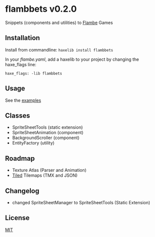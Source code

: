 flambbets v0.2.0
================

Snippets (components and utilities) to [Flambe](https://github.com/aduros/flambe) Games

Installation
------------

Install from commandline: `haxelib install flambbets`

In your *flambe.yaml*, add a haxelib to your project by changing the haxe_flags line:

```
haxe_flags: -lib flambbets
```

Usage
-----

See the [examples](https://github.com/luizbills/flambe-snippets/tree/master/examples)

Classes
-------

- SpriteSheetTools (static extension)
- SpriteSheetAnimation (component)
- BackgroundScroller (component)
- EntityFactory (utility)

Roadmap
-------

- Texture Atlas (Parser and Animation)
- [Tiled](http://www.mapeditor.org/) Tilemaps (TMX and JSON)

Changelog
---------

- changed SpriteSheetManager to SpriteSheetTools (Static Extension)

License
-------

[MIT](http://luizbills.mit-license.org/)
